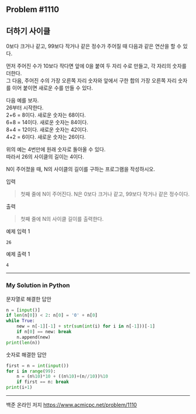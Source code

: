 ## Problem #1110
## 더하기 사이클

0보다 크거나 같고, 99보다 작거나 같은 정수가 주어질 때 다음과 같은 연산을 할 수 있다.

먼저 주어진 수가 10보다 작다면 앞에 0을 붙여 두 자리 수로 만들고, 각 자리의 숫자를 더한다.\
그 다음, 주어진 수의 가장 오른쪽 자리 숫자와 앞에서 구한 합의 가장 오른쪽 자리 숫자를 이어 붙이면 새로운 수를 만들 수 있다.

다음 예를 보자.\
26부터 시작한다.\
2+6 = 8이다. 새로운 숫자는 68이다.\
6+8 = 14이다. 새로운 숫자는 84이다.\
8+4 = 12이다. 새로운 숫자는 42이다.\
4+2 = 6이다. 새로운 숫자는 26이다.

위의 예는 4번만에 원래 숫자로 돌아올 수 있다.\
따라서 26의 사이클의 길이는 4이다.

N이 주어졌을 때, N의 사이클의 길이를 구하는 프로그램을 작성하시오.

입력
> 첫째 줄에 N이 주어진다. N은 0보다 크거나 같고, 99보다 작거나 같은 정수이다.

출력
> 첫째 줄에 N의 사이클 길이를 출력한다.

예제 입력 1
```
26
```

예제 출력 1
```
4
```

***
### My Solution in Python
문자열로 해결한 답안
```python
n = [input()]
if len(n[0]) < 2: n[0] = '0' + n[0]
while True:
    new = n[-1][-1] + str(sum(int(i) for i in n[-1]))[-1]
    if n[0] == new: break
    n.append(new)
print(len(n))
```
숫자로 해결한 답안
```python
first = n = int(input())
for i in range(99):
    n = (n%10)*10 + ((n%10)+(n//10))%10
    if first == n: break
print(i+1)
```
***
백준 온라인 저지 https://www.acmicpc.net/problem/1110
